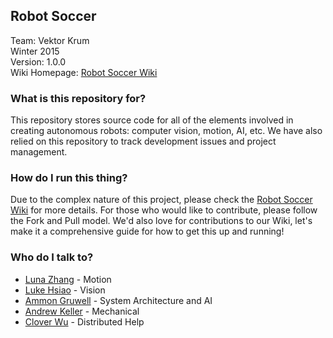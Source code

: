 ## Robot Soccer ##

Team: Vektor Krum<br>
Winter 2015<br>
Version: 1.0.0<br>
Wiki Homepage: [Robot Soccer Wiki](https://github.com/lukehsiao/RobotSoccer/wiki)<br>

### What is this repository for? ###
This repository stores source code for all of the elements involved in creating autonomous robots: computer vision, motion, AI, etc. We have also relied on this repository to track development issues and project management.

### How do I run this thing? ###
Due to the complex nature of this project, please check the [Robot Soccer Wiki](https://github.com/lukehsiao/RobotSoccer/wiki) for more details. For those who would like to contribute, please follow the Fork and Pull model. We'd also love for contributions to our Wiki, let's make it a comprehensive guide for how to get this up and running!

### Who do I talk to? ###

* [Luna Zhang](https://github.com/waffle555) - Motion
* [Luke Hsiao](https://github.com/lukehsiao) - Vision
* [Ammon Gruwell](https://github.com/gruwella) - System Architecture and AI
* [Andrew Keller](https://github.com/andrewmkeller9) - Mechanical
* [Clover Wu](https://github.com/wuxiaob3) - Distributed Help
